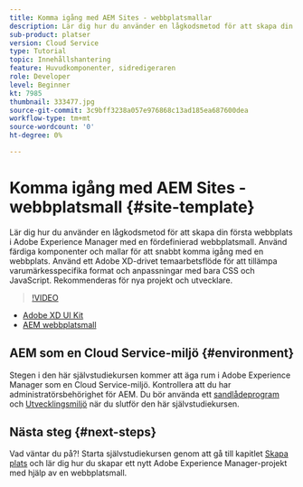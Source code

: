 ```yaml
---
title: Komma igång med AEM Sites - webbplatsmallar
description: Lär dig hur du använder en lågkodsmetod för att skapa din första webbplats i Adobe Experience Manager med en fördefinierad webbplatsmall. Använd färdiga komponenter och mallar för att snabbt komma igång med en webbplats. Använd ett Adobe XD-drivet temaarbetsflöde för att tillämpa varumärkesspecifika format och anpassningar med bara CSS och JavaScript. Rekommenderas för nya projekt och utvecklare.
sub-product: platser
version: Cloud Service
type: Tutorial
topic: Innehållshantering
feature: Huvudkomponenter, sidredigeraren
role: Developer
level: Beginner
kt: 7985
thumbnail: 333477.jpg
source-git-commit: 3c9bff3238a057e976868c13ad185ea687600dea
workflow-type: tm+mt
source-wordcount: '0'
ht-degree: 0%

---
```



# Komma igång med AEM Sites - webbplatsmall {#site-template}

Lär dig hur du använder en lågkodsmetod för att skapa din första webbplats i Adobe Experience Manager med en fördefinierad webbplatsmall. Använd färdiga komponenter och mallar för att snabbt komma igång med en webbplats. Använd ett Adobe XD-drivet temaarbetsflöde för att tillämpa varumärkesspecifika format och anpassningar med bara CSS och JavaScript. Rekommenderas för nya projekt och utvecklare.

>[!VIDEO](https://video.tv.adobe.com/v/333477/?quality=12&learn=on)

* [Adobe XD UI Kit](https://github.com/adobe/aem-site-template-basic/blob/main/files/wireframe.xd)
* [AEM webbplatsmall](https://github.com/adobe/aem-site-template-basic)

## AEM som en Cloud Service-miljö {#environment}

Stegen i den här självstudiekursen kommer att äga rum i Adobe Experience Manager som en Cloud Service-miljö. Kontrollera att du har administratörsbehörighet för AEM. Du bör använda ett [sandlådeprogram](https://experienceleague.adobe.com/docs/experience-manager-cloud-service/onboarding/getting-access/sandbox-programs/introduction-sandbox-programs.html) och [Utvecklingsmiljö](https://experienceleague.adobe.com/docs/experience-manager-cloud-service/implementing/using-cloud-manager/manage-environments.html) när du slutför den här självstudiekursen.

## Nästa steg {#next-steps}

Vad väntar du på?! Starta självstudiekursen genom att gå till kapitlet [Skapa plats](create-site.md) och lär dig hur du skapar ett nytt Adobe Experience Manager-projekt med hjälp av en webbplatsmall.
